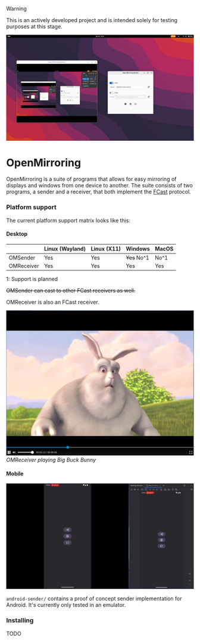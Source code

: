 > [!WARNING]
> This is an actively developed project and is intended solely for testing purposes at this stage.

![Demonstration](./assets/demo-23-06-25.png)

# OpenMirroring

OpenMirroring is a suite of programs that allows for easy mirroring of displays and windows from one device to another.
The suite consists of two programs, a sender and a receiver, that both implement the [FCast](https://fcast.org/) protocol.

### Platform support

The current platform support matrix looks like this:

#### Desktop

|            |Linux (Wayland)  |Linux (X11)  |Windows       |MacOS     |
|------------|-----------------|-------------|--------------|----------|
|OMSender    |Yes              |Yes          |~~Yes~~ No^1  |No^1      |
|OMReceiver  |Yes              |Yes          |Yes           |Yes       |

1: Support is planned

~~OMSender can cast to other FCast receivers as well.~~

OMReceiver is also an FCast receiver.

![OMReceiver playing Big Buck Bunny](./assets/receiver_demo.png)
*OMReceiver playing Big Buck Bunny*

#### Mobile

![Android demo](./assets/android_poc_2.png)

`android-sender/` contains a proof of concept sender implementation for Android. It's currently only
tested in an emulator.

### Installing

TODO
